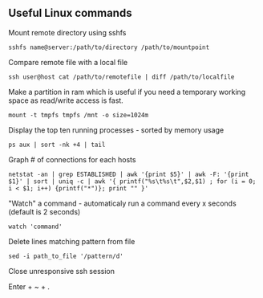 ## Useful Linux commands

Mount remote directory using sshfs

```
sshfs name@server:/path/to/directory /path/to/mountpoint
```

Compare remote file with a local file

```
ssh user@host cat /path/to/remotefile | diff /path/to/localfile
````

Make a partition in ram which is useful if you need a temporary working space as read/write access is fast.

```
mount -t tmpfs tmpfs /mnt -o size=1024m
```

Display the top ten running processes - sorted by memory usage

```
ps aux | sort -nk +4 | tail
```

Graph # of connections for each hosts

```
netstat -an | grep ESTABLISHED | awk '{print $5}' | awk -F: '{print $1}' | sort | uniq -c | awk '{ printf("%s\t%s\t",$2,$1) ; for (i = 0; i < $1; i++) {printf("*")}; print "" }'
```

"Watch" a command - automaticaly run a command every x seconds (default is 2 seconds)

```
watch 'command'
```

Delete lines matching pattern from file

```
sed -i path_to_file '/pattern/d'
```

Close unresponsive ssh session

Enter + ~ + .
